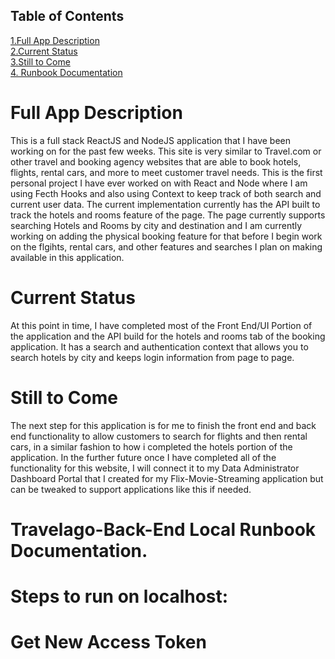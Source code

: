 ## Table of Contents
[1.Full App Description](#full-app-description)\
[2.Current Status](#current-status)\
[3.Still to Come](#still-to-come)\
[4. Runbook Documentation](#steps-to-run-on-localhost)

# Full App Description
This is a full stack ReactJS and NodeJS application that I have been working on for the past few weeks. This site is very similar to Travel.com or other travel and booking agency websites that are able to book hotels, flights, rental cars, and more to meet customer travel needs. This is the first personal project I have ever worked on with React and Node where I am using Fecth Hooks and also using Context to keep track of both search and current user data. The current implementation currently has the API built to track the hotels and rooms feature of the page. The page currently supports searching Hotels and Rooms by city and destination and I am currently working on adding the physical booking feature for that before I begin work on the flgihts, rental cars, and other features and searches I plan on making available in this application. 

# Current Status
At this point in time, I have completed most of the Front End/UI Portion of the application and the API build for the hotels and rooms tab of the booking application. It has a search and authentication context that allows you to search hotels by city and keeps login information from page to page.

# Still to Come
The next step for this application is for me to finish the front end and back end functionality to allow customers to search for flights and then rental cars, in a similar fashion to how i completed the hotels portion of the application. In the further future once I have completed all of the functionality for this website, I will connect it to my Data Administrator Dashboard Portal that I created for my Flix-Movie-Streaming application but can be tweaked to support applications like this if needed.
# Travelago-Back-End Local Runbook Documentation.


# Steps to run on localhost:


# Get New Access Token
